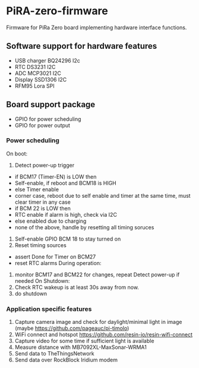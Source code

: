 # PiRA-zero-firmware
Firmware for PiRa Zero board implementing hardware interface functions.

## Software support for hardware features
 * USB charger BQ24296 I2c
 * RTC DS3231 I2C
 * ADC MCP3021 I2C
 * Display SSD1306 I2C
 * RFM95 Lora SPI
 
## Board support package
 * GPIO for power scheduling
 * GPIO for power output
 
### Power scheduling
On boot:
 1. Detect power-up trigger
  * if BCM17 (Timer-EN) is LOW then
   * Self-enable, if reboot and BCM18 is HIGH
   * else Timer enable
   * corner case, reboot due to self enable and timer at the same time, must clear timer in any case
  * if BCM 22 is LOW then
   * RTC enable if alarm is high, check via I2C
   * else enabled due to charging
  * none of the above, handle by resetting all timing soruces
 1. Self-enable GPIO BCM 18 to stay turned on
 1. Reset timing sources
  * assert Done for Timer on BCM27
  * reset RTC alarms
 During operation:
  1. monitor BCM17 and BCM22 for changes, repeat Detect power-up if needed
 On Shutdown:
  1. Check RTC wakeup is at least 30s away from now.
  1. do shutdown
  

### Application specific features
 1. Capture camera image and check for daylight/minimal light in image (maybe https://github.com/pageauc/pi-timolo)
 1. WiFi connect and hotspot https://github.com/resin-io/resin-wifi-connect
 1. Capture video for some time if sufficient light is available
 1. Measure distance with MB7092XL-MaxSonar-WRMA1
 1. Send data to TheThingsNetwork
 1. Send data over RockBlock Iridium modem
